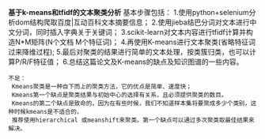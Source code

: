 **基于k-means和tfidf的文本聚类分析**
    基本步骤包括：
        1.使用python+selenium分析dom结构爬取百度|互动百科文本摘要信息；
        2.使用jieba结巴分词对文本进行中文分词，同时插入字典关于关键词；
        3.scikit-learn对文本内容进行tfidf计算并构造N*M矩阵(N个文档 M个特征词)；
        4.再使用K-means进行文本聚类(省略特征词过来降维过程);
        5.最后对聚类的结果进行简单的文本处理，按类簇归类，也可以计算P/R/F特征值；
        6.总结这篇论文及K-means的缺点及知识图谱的一些内容。


    不足：
     Kmeans聚类是一种自下而上的聚类方法，它的优点是简单、速度快；
     Kmeans第一个缺点是聚类结果与初始中心的选择有关系，且必须提供聚类的数目。
     Kmeans的第二个缺点是致命的，因为在有些时候，我们不知道样本集将要聚成多少个类别，这种时候kmeans是不适合的，
     推荐使用hierarchical 或meanshift来聚类。第一个缺点可以通过多次聚类取最佳结果来解决。

